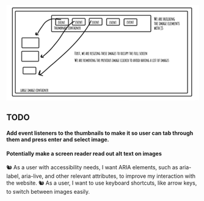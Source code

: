 ![image of wireframe](wireframe.webp)

## TODO

#### Add event listeners to the thumbnails to make it so user can tab through them and press enter and select image.

#### Potentially make a screen reader read out alt text on images

🐿️ As a user with accessibility needs, I want ARIA elements, such as aria-label, aria-live, and other relevant attributes, to improve my interaction with the website.
🐿️ As a user, I want to use keyboard shortcuts, like arrow keys, to switch between images easily.
